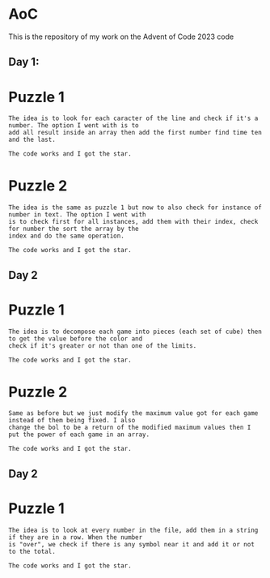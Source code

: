 # AoC
This is the repository of my work on the Advent of Code 2023 code

## Day 1:

# Puzzle 1

    The idea is to look for each caracter of the line and check if it's a number. The option I went with is to
    add all result inside an array then add the first number find time ten and the last.

    The code works and I got the star.

# Puzzle 2

    The idea is the same as puzzle 1 but now to also check for instance of number in text. The option I went with
    is to check first for all instances, add them with their index, check for number the sort the array by the
    index and do the same operation.

    The code works and I got the star.

## Day 2

# Puzzle 1

    The idea is to decompose each game into pieces (each set of cube) then to get the value before the color and
    check if it's greater or not than one of the limits.

    The code works and I got the star.

# Puzzle 2

    Same as before but we just modify the maximum value got for each game instead of them being fixed. I also
    change the bol to be a return of the modified maximum values then I put the power of each game in an array.

    The code works and I got the star.

## Day 2

# Puzzle 1
    
    The idea is to look at every number in the file, add them in a string if they are in a row. When the number
    is "over", we check if there is any symbol near it and add it or not to the total.

    The code works and I got the star.